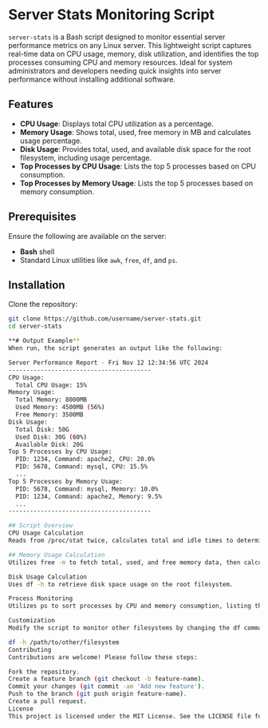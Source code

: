 # Server Stats Monitoring Script

`server-stats` is a Bash script designed to monitor essential server performance metrics on any Linux server. This lightweight script captures real-time data on CPU usage, memory, disk utilization, and identifies the top processes consuming CPU and memory resources. Ideal for system administrators and developers needing quick insights into server performance without installing additional software.

## Features

- **CPU Usage**: Displays total CPU utilization as a percentage.
- **Memory Usage**: Shows total, used, free memory in MB and calculates usage percentage.
- **Disk Usage**: Provides total, used, and available disk space for the root filesystem, including usage percentage.
- **Top Processes by CPU Usage**: Lists the top 5 processes based on CPU consumption.
- **Top Processes by Memory Usage**: Lists the top 5 processes based on memory consumption.

## Prerequisites

Ensure the following are available on the server:
- **Bash** shell
- Standard Linux utilities like `awk`, `free`, `df`, and `ps`.

## Installation

Clone the repository:
```bash
git clone https://github.com/username/server-stats.git
cd server-stats

**# Output Example**
When run, the script generates an output like the following:

Server Performance Report - Fri Nov 12 12:34:56 UTC 2024
----------------------------------------
CPU Usage:
  Total CPU Usage: 15%
Memory Usage:
  Total Memory: 8000MB
  Used Memory: 4500MB (56%)
  Free Memory: 3500MB
Disk Usage:
  Total Disk: 50G
  Used Disk: 30G (60%)
  Available Disk: 20G
Top 5 Processes by CPU Usage:
  PID: 1234, Command: apache2, CPU: 20.0%
  PID: 5678, Command: mysql, CPU: 15.5%
  ...
Top 5 Processes by Memory Usage:
  PID: 5678, Command: mysql, Memory: 10.0%
  PID: 1234, Command: apache2, Memory: 9.5%
  ...
----------------------------------------

## Script Overview
CPU Usage Calculation
Reads from /proc/stat twice, calculates total and idle times to determine CPU usage over a 1-second interval.

## Memory Usage Calculation
Utilizes free -m to fetch total, used, and free memory data, then calculates the usage percentage.

Disk Usage Calculation
Uses df -h to retrieve disk space usage on the root filesystem.

Process Monitoring
Utilizes ps to sort processes by CPU and memory consumption, listing the top 5 in each category.

Customization
Modify the script to monitor other filesystems by changing the df command section:

df -h /path/to/other/filesystem
Contributing
Contributions are welcome! Please follow these steps:

Fork the repository.
Create a feature branch (git checkout -b feature-name).
Commit your changes (git commit -am 'Add new feature').
Push to the branch (git push origin feature-name).
Create a pull request.
License
This project is licensed under the MIT License. See the LICENSE file for details.
